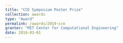 ```yaml
---
title: "CCE Symposium Poster Prize"
collection: awards
type: "Award"
permalink: /awards/2019-cce
granter: "MIT Center for Computational Engineering"
date: 2019-03-01
---
```

